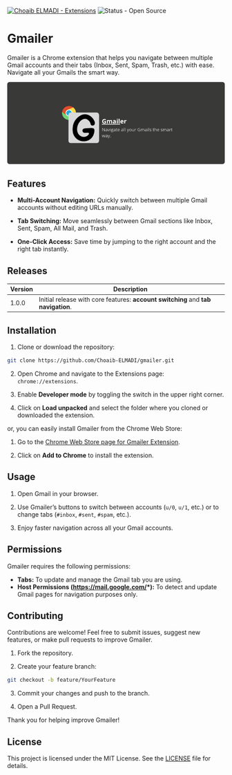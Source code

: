 [![Choaib ELMADI - Extensions](https://img.shields.io/badge/Choaib_ELMADI-Extensions-8800dd)](https://elmadichoaib.vercel.app) ![Status - Open Source](https://img.shields.io/badge/Status-Open_Source-2bd729)

# Gmailer

Gmailer is a Chrome extension that helps you navigate between multiple Gmail accounts and their tabs (Inbox, Sent, Spam, Trash, etc.) with ease. Navigate all your Gmails the smart way.

<div align="center">

![Gmailer](./Images/gmailer.png)

</div>

## Features

- **Multi-Account Navigation:** Quickly switch between multiple Gmail accounts without editing URLs manually.

- **Tab Switching:** Move seamlessly between Gmail sections like Inbox, Sent, Spam, All Mail, and Trash.

- **One-Click Access:** Save time by jumping to the right account and the right tab instantly.

## Releases

| Version | Description                                                                       |
| ------- | --------------------------------------------------------------------------------- |
| 1.0.0   | Initial release with core features: **account switching** and **tab navigation**. |

## Installation

1. Clone or download the repository:

```sh
git clone https://github.com/Choaib-ELMADI/gmailer.git
```

2. Open Chrome and navigate to the Extensions page: `chrome://extensions`.

3. Enable **Developer mode** by toggling the switch in the upper right corner.

4. Click on **Load unpacked** and select the folder where you cloned or downloaded the extension.

or, you can easily install Gmailer from the Chrome Web Store:

1. Go to the [Chrome Web Store page for Gmailer Extension](https://chromewebstore.google.com/detail/gmailer-extension/ndpnckmciioigggockfdcmhpcdolfmme).

2. Click on **Add to Chrome** to install the extension.

## Usage

1. Open Gmail in your browser.

2. Use Gmailer’s buttons to switch between accounts (`u/0`, `u/1`, etc.) or to change tabs (`#inbox`, `#sent`, `#spam`, etc.).

3. Enjoy faster navigation across all your Gmail accounts.

## Permissions

Gmailer requires the following permissions:

- **Tabs:** To update and manage the Gmail tab you are using.
- **Host Permissions (https://mail.google.com/*):** To detect and update Gmail pages for navigation purposes only.

## Contributing

Contributions are welcome! Feel free to submit issues, suggest new features, or make pull requests to improve Gmailer.

1. Fork the repository.

2. Create your feature branch:

```sh
git checkout -b feature/YourFeature
```

3. Commit your changes and push to the branch.

4. Open a Pull Request.

Thank you for helping improve Gmailer!

## License

This project is licensed under the MIT License. See the [LICENSE](./LICENSE) file for details.
